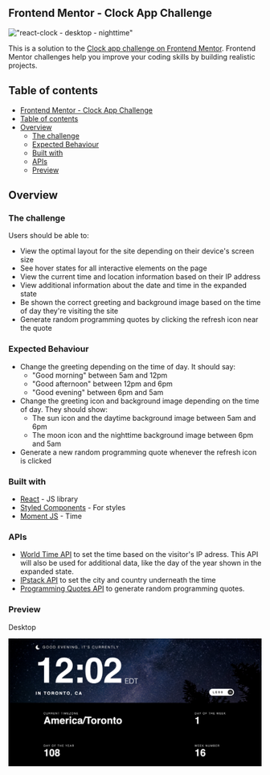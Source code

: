 ## Frontend Mentor - Clock App Challenge

!["react-clock - desktop - nighttime"](https://github.com/johncabang/react-clock/blob/main/docs/clock-desktop-nighttime.png?raw=true)

This is a solution to the [Clock app challenge on Frontend Mentor](https://www.frontendmentor.io/challenges/clock-app-LMFaxFwrM). Frontend Mentor challenges help you improve your coding skills by building realistic projects.

## Table of contents

- [Frontend Mentor - Clock App Challenge](#frontend-mentor---clock-app-challenge)
- [Table of contents](#table-of-contents)
- [Overview](#overview)
  - [The challenge](#the-challenge)
  - [Expected Behaviour](#expected-behaviour)
  - [Built with](#built-with)
  - [APIs](#apis)
  - [Preview](#preview)

## Overview

### The challenge

Users should be able to:

- View the optimal layout for the site depending on their device's screen size
- See hover states for all interactive elements on the page
- View the current time and location information based on their IP address
- View additional information about the date and time in the expanded state
- Be shown the correct greeting and background image based on the time of day they're visiting the site
- Generate random programming quotes by clicking the refresh icon near the quote

### Expected Behaviour

- Change the greeting depending on the time of day. It should say:
  - "Good morning" between 5am and 12pm
  - "Good afternoon" between 12pm and 6pm
  - "Good evening" between 6pm and 5am
- Change the greeting icon and background image depending on the time of day. They should show:
  - The sun icon and the daytime background image between 5am and 6pm
  - The moon icon and the nighttime background image between 6pm and 5am
- Generate a new random programming quote whenever the refresh icon is clicked

### Built with

- [React](https://reactjs.org/) - JS library
- [Styled Components](https://styled-components.com/) - For styles
- [Moment JS](https://momentjs.com/) - Time

### APIs

- [World Time API](http://worldtimeapi.org/) to set the time based on the visitor's IP adress. This API will also be used for additional data, like the day of the year shown in the expanded state.
- [IPstack API](https://ipstack.com/) to set the city and country underneath the time
- [Programming Quotes API](https://programming-quotes-api.herokuapp.com/) to generate random programming quotes.

### Preview

Desktop

!["react-clock - desktop - nighttime"](https://github.com/johncabang/react-clock/blob/main/docs/clock-desktop-nighttime-expand.png?raw=true)

<!-- !["react-clock - desktop - nighttime"](https://github.com/johncabang/react-clock/blob/main/docs/clock-desktop-nighttime-01.gif?raw=true)

Tablet

<img src="https://github.com/johncabang/react-clock/blob/main/docs/clock-tablet-daytime.gif?raw=true" height="450"> <img src="https://github.com/johncabang/react-clock/blob/main/docs/clock-tablet-nighttime.gif?raw=true" height="450">

Mobile

<img src="https://github.com/johncabang/react-clock/blob/main/docs/clock-mobile-daytime.gif?raw=true" height="600"> <img src="https://github.com/johncabang/react-clock/blob/main/docs/clock-mobile-nighttime.gif?raw=true" height="600"> -->
